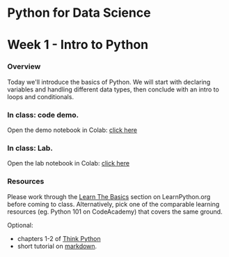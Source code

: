 
# Python for Data Science
# Week 1 - Intro to Python
### Overview
Today we'll introduce the basics of Python. We will start with declaring variables and handling different data types, then conclude with an intro to loops and conditionals.

### In class: code demo.
Open the demo notebook in Colab: [click here](https://colab.research.google.com/github/worldbank/Python-for-Data-Science/blob/master/week%201/week_1%20-%20demo.ipynb)

### In class: Lab.
Open the lab notebook in Colab:  [click here](https://colab.research.google.com/github/worldbank/Python-for-Data-Science/blob/master/week%201/week%201%20-%20lab.ipynb)

### Resources
Please work through the [Learn The Basics](http://learnpython.org/) section on LearnPython.org before coming to class. Alternatively, pick one of the comparable learning resources (eg. Python 101 on CodeAcademy) that covers the same ground.

Optional:
* chapters 1-2 of [Think Python](http://greenteapress.com/thinkpython2/thinkpython2.pdf)
* short tutorial on [markdown](https://commonmark.org/help/).
